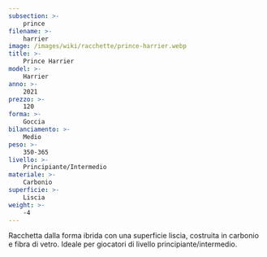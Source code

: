```yaml
---
subsection: >-
    prince
filename: >-
    harrier
image: /images/wiki/racchette/prince-harrier.webp
title: >-
    Prince Harrier
model: >-
    Harrier
anno: >-
    2021
prezzo: >-
    120
forma: >-
    Goccia
bilanciamento: >-
    Medio
peso: >-
    350-365
livello: >-
    Principiante/Intermedio
materiale: >-
    Carbonio
superficie: >-
    Liscia
weight: >-
    -4
---
```

Racchetta dalla forma ibrida con una superficie liscia, costruita in carbonio e fibra di vetro. Ideale per giocatori di livello principiante/intermedio.